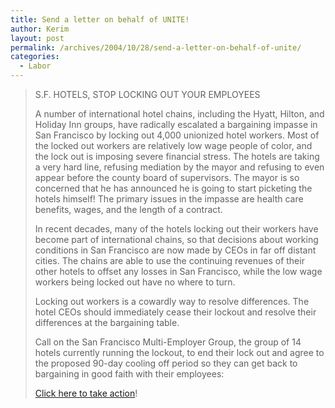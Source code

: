 ```yaml
---
title: Send a letter on behalf of UNITE!
author: Kerim
layout: post
permalink: /archives/2004/10/28/send-a-letter-on-behalf-of-unite/
categories:
  - Labor
---
```

> S.F. HOTELS, STOP LOCKING OUT YOUR EMPLOYEES
> 
> A number of international hotel chains, including the Hyatt, Hilton, and Holiday Inn groups, have radically escalated a bargaining impasse in San Francisco by locking out 4,000 unionized hotel workers. Most of the locked out workers are relatively low wage people of color, and the lock out is imposing severe financial stress. The hotels are taking a very hard line, refusing mediation by the mayor and refusing to even appear before the county board of supervisors. The mayor is so concerned that he has announced he is going to start picketing the hotels himself! The primary issues in the impasse are health care benefits, wages, and the length of a contract.
> 
> In recent decades, many of the hotels locking out their workers have become part of international chains, so that decisions about working conditions in San Francisco are now made by CEOs in far off distant cities. The chains are able to use the continuing revenues of their other hotels to offset any losses in San Francisco, while the low wage workers being locked out have no where to turn.
> 
> Locking out workers is a cowardly way to resolve differences. The hotel CEOs should immediately cease their lockout and resolve their differences at the bargaining table.
> 
> Call on the San Francisco Multi-Employer Group, the group of 14 hotels currently running the lockout, to end their lock out and agree to the proposed 90-day cooling off period so they can get back to bargaining in good faith with their employees:
> 
> <a href="http://www.workingforchange.com/activism/action.cfm?itemid=17979" onclick="_gaq.push(['_trackEvent', 'outbound-article', 'http://www.workingforchange.com/activism/action.cfm?itemid=17979', 'Click here to take action']);" >Click here to take action</a>!

